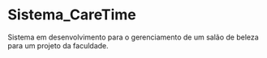 # Sistema_CareTime
Sistema em desenvolvimento para o gerenciamento de um salão de beleza para um projeto da faculdade.
